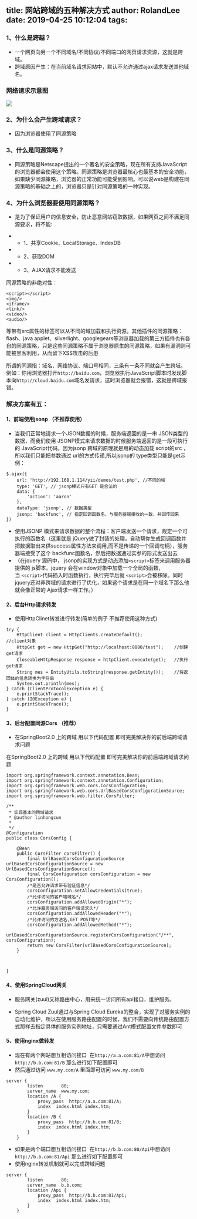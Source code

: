 title: 网站跨域的五种解决方式
author: RolandLee
date: 2019-04-25 10:12:04
tags:
---
### 1、什么是跨越？

- 一个网页向另一个不同域名/不同协议/不同端口的网页请求资源，这就是跨域。
- 跨域原因产生：在当前域名请求网站中，默认不允许通过ajax请求发送其他域名。

### 网络请求示意图

![](https://images-roland.oss-cn-shenzhen.aliyuncs.com//blog/20190510111614.png)

### 2、为什么会产生跨域请求？

- 因为浏览器使用了同源策略

### 3、什么是同源策略？

- 同源策略是Netscape提出的一个著名的安全策略，现在所有支持JavaScript的浏览器都会使用这个策略。同源策略是浏览器最核心也最基本的安全功能，如果缺少同源策略，浏览器的正常功能可能受到影响。可以说web是构建在同源策略的基础之上的，浏览器只是针对同源策略的一种实现。

<!--more-->
### 4、为什么浏览器要使用同源策略？
- 是为了保证用户的信息安全，防止恶意网站窃取数据，如果网页之间不满足同源要求，将不能:

- - 1、共享Cookie、LocalStorage、IndexDB
- - 2、获取DOM
- - 3、AJAX请求不能发送

同源策略的非绝对性：

```
<script></script>
<img/>
<iframe/>
<link/>
<video/>
<audio/>
```

等带有src属性的标签可以从不同的域加载和执行资源。其他插件的同源策略：flash、java applet、silverlight、googlegears等浏览器加载的第三方插件也有各自的同源策略，只是这些同源策略不属于浏览器原生的同源策略，如果有漏洞则可能被黑客利用，从而留下XSS攻击的后患


所谓的同源指：域名、网络协议、端口号相同，三条有一条不同就会产生跨域。 例如：你用浏览器打开`http://baidu.com`，浏览器执行JavaScript脚本时发现脚本向`http://cloud.baidu.com`域名发请求，这时浏览器就会报错，这就是跨域报错。

### 解决方案有五：
#### 1、前端使用jsonp （不推荐使用）

- 当我们正常地请求一个JSON数据的时候，服务端返回的是一串 JSON类型的数据，而我们使用 JSONP模式来请求数据的时候服务端返回的是一段可执行的 JavaScript代码。因为jsonp 跨域的原理就是用的动态加载 script的src ，所以我们只能把参数通过 url的方式传递,所以jsonp的 type类型只能是get示例：
```
$.ajax({
    url: 'http://192.168.1.114/yii/demos/test.php', //不同的域
    type: 'GET', // jsonp模式只有GET 是合法的
    data: {
        'action': 'aaron'
    },
    dataType: 'jsonp', // 数据类型
    jsonp: 'backfunc', // 指定回调函数名，与服务器端接收的一致，并回传回来
})
```

- 使用JSONP 模式来请求数据的整个流程：客户端发送一个请求，规定一个可执行的函数名（这里就是 jQuery做了封装的处理，自动帮你生成回调函数并把数据取出来供success属性方法来调用,而不是传递的一个回调句柄），服务器端接受了这个 backfunc函数名，然后把数据通过实参的形式发送出去
 
- （在jquery 源码中， jsonp的实现方式是动态添加`<script>`标签来调用服务器提供的 js脚本。jquery 会在window对象中加载一个全局的函数，当 `<script>`代码插入时函数执行，执行完毕后就 `<script>`会被移除。同时jquery还对非跨域的请求进行了优化，如果这个请求是在同一个域名下那么他就会像正常的 Ajax请求一样工作。）

#### 2、后台Http请求转发

- 使用HttpClinet转发进行转发(简单的例子 不推荐使用这种方式)

```
try {
    HttpClient client = HttpClients.createDefault();            //client对象
    HttpGet get = new HttpGet("http://localhost:8080/test");    //创建get请求
    CloseableHttpResponse response = httpClient.execute(get);   //执行get请求
    String mes = EntityUtils.toString(response.getEntity());    //将返回体的信息转换为字符串
    System.out.println(mes);
} catch (ClientProtocolException e) {
    e.printStackTrace();
} catch (IOException e) {
    e.printStackTrace();
}
```

#### 3、后台配置同源Cors （推荐）

- 在SpringBoot2.0 上的跨域 用以下代码配置 即可完美解决你的前后端跨域请求问题

在SpringBoot2.0 上的跨域 用以下代码配置 即可完美解决你的前后端跨域请求问题


```
import org.springframework.context.annotation.Bean;
import org.springframework.context.annotation.Configuration;
import org.springframework.web.cors.CorsConfiguration;
import org.springframework.web.cors.UrlBasedCorsConfigurationSource;
import org.springframework.web.filter.CorsFilter;

/**
 * 实现基本的跨域请求
 * @author linhongcun
 *
 */
@Configuration
public class CorsConfig {

    @Bean
    public CorsFilter corsFilter() {
        final UrlBasedCorsConfigurationSource urlBasedCorsConfigurationSource = new UrlBasedCorsConfigurationSource();
        final CorsConfiguration corsConfiguration = new CorsConfiguration();
        /*是否允许请求带有验证信息*/
        corsConfiguration.setAllowCredentials(true);
        /*允许访问的客户端域名*/
        corsConfiguration.addAllowedOrigin("*");
        /*允许服务端访问的客户端请求头*/
        corsConfiguration.addAllowedHeader("*");
        /*允许访问的方法名,GET POST等*/
        corsConfiguration.addAllowedMethod("*");
        urlBasedCorsConfigurationSource.registerCorsConfiguration("/**", corsConfiguration);
        return new CorsFilter(urlBasedCorsConfigurationSource);
    }



}
```

#### 4、使用SpringCloud网关

- 服务网关(zuul)又称路由中心，用来统一访问所有api接口，维护服务。

- Spring Cloud Zuul通过与Spring Cloud Eureka的整合，实现了对服务实例的自动化维护，所以在使用服务路由配置的时候，我们不需要向传统路由配置方式那样去指定具体的服务实例地址，只需要通过Ant模式配置文件参数即可



#### 5、使用nginx做转发

- 现在有两个网站想互相访问接口  在`http://a.a.com:81/A`中想访问 `http://b.b.com:81/B` 那么进行如下配置即可
- 然后通过访问  `www.my.com/A` 里面即可访问  `www.my.com/B`
```
server {
        listen       80;
        server_name  www.my.com;
        location /A {
		    proxy_pass  http://a.a.com:81/A;
			index  index.html index.htm;
        }
		location /B {
		    proxy_pass  http://b.b.com:81/B;
			index  index.html index.htm;
        }
    }
```
- 如果是两个端口想互相访问接口  在`http://b.b.com:80/Api`中想访问 `http://b.b.com:81/Api` 那么进行如下配置即可
- 使用nginx转发机制就可以完成跨域问题
```
server {
        listen       80;
        server_name  b.b.com;
        location /Api {
		    proxy_pass  http://b.b.com:81/Api;
			index  index.html index.htm;
        }
    }
```